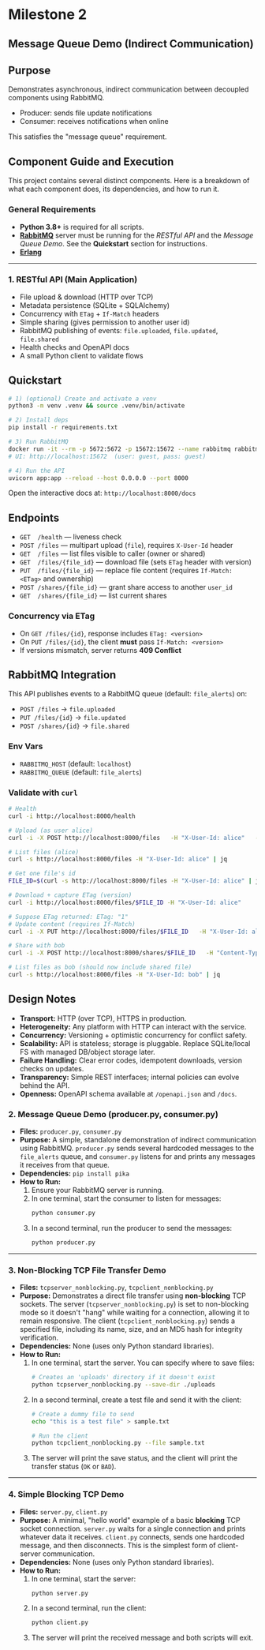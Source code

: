 # Milestone 2
## Message Queue Demo (Indirect Communication)

## Purpose
Demonstrates asynchronous, indirect communication between decoupled components using RabbitMQ.  
- Producer: sends file update notifications  
- Consumer: receives notifications when online  

This satisfies the "message queue" requirement.

## Component Guide and Execution

This project contains several distinct components. Here is a breakdown of what each component does, its dependencies, and how to run it.

### General Requirements
* **Python 3.8+** is required for all scripts.
* **[RabbitMQ](https://www.rabbitmq.com/install-windows.html)** server must be running for the *RESTful API* and the *Message Queue Demo*. See the **Quickstart** section for instructions.
* **[Erlang](https://www.erlang.org/downloads)**


---

### 1. RESTful API (Main Application)
- File upload & download (HTTP over TCP)
- Metadata persistence (SQLite + SQLAlchemy)
- Concurrency with `ETag` + `If-Match` headers
- Simple sharing (gives permission to another user id)
- RabbitMQ publishing of events: `file.uploaded`, `file.updated`, `file.shared`
- Health checks and OpenAPI docs
- A small Python client to validate flows

## Quickstart

```bash
# 1) (optional) Create and activate a venv
python3 -m venv .venv && source .venv/bin/activate

# 2) Install deps
pip install -r requirements.txt

# 3) Run RabbitMQ
docker run -it --rm -p 5672:5672 -p 15672:15672 --name rabbitmq rabbitmq:3-management
# UI: http://localhost:15672  (user: guest, pass: guest)

# 4) Run the API
uvicorn app:app --reload --host 0.0.0.0 --port 8000
```

Open the interactive docs at: `http://localhost:8000/docs`

## Endpoints

- `GET  /health` — liveness check
- `POST /files` — multipart upload (`file`), requires `X-User-Id` header
- `GET  /files` — list files visible to caller (owner or shared)
- `GET  /files/{file_id}` — download file (sets `ETag` header with version)
- `PUT  /files/{file_id}` — replace file content (requires `If-Match: <ETag>` and ownership)
- `POST /shares/{file_id}` — grant share access to another `user_id`
- `GET  /shares/{file_id}` — list current shares

### Concurrency via ETag

- On `GET /files/{id}`, response includes `ETag: <version>`
- On `PUT /files/{id}`, the client **must** pass `If-Match: <version>`
- If versions mismatch, server returns **409 Conflict**

## RabbitMQ Integration

This API publishes events to a RabbitMQ queue (default: `file_alerts`) on:
- `POST /files` -> `file.uploaded`
- `PUT /files/{id}` -> `file.updated`
- `POST /shares/{id}` -> `file.shared`

### Env Vars
- `RABBITMQ_HOST` (default: `localhost`)
- `RABBITMQ_QUEUE` (default: `file_alerts`)

### Validate with `curl`

```bash
# Health
curl -i http://localhost:8000/health

# Upload (as user alice)
curl -i -X POST http://localhost:8000/files   -H "X-User-Id: alice"   -F "file=@README.md"

# List files (alice)
curl -s http://localhost:8000/files -H "X-User-Id: alice" | jq

# Get one file's id
FILE_ID=$(curl -s http://localhost:8000/files -H "X-User-Id: alice" | jq -r '.[0].id')

# Download + capture ETag (version)
curl -i http://localhost:8000/files/$FILE_ID -H "X-User-Id: alice"

# Suppose ETag returned: ETag: "1"
# Update content (requires If-Match)
curl -i -X PUT http://localhost:8000/files/$FILE_ID   -H "X-User-Id: alice"   -H 'If-Match: "1"'   -F "file=@requirements.txt"

# Share with bob
curl -i -X POST http://localhost:8000/shares/$FILE_ID   -H "Content-Type: application/json"   -H "X-User-Id: alice"   -d '{"target_user_id":"bob"}'

# List files as bob (should now include shared file)
curl -s http://localhost:8000/files -H "X-User-Id: bob" | jq
```

## Design Notes

- **Transport:** HTTP (over TCP), HTTPS in production.
- **Heterogeneity:** Any platform with HTTP can interact with the service.
- **Concurrency:** Versioning + optimistic concurrency for conflict safety.
- **Scalability:** API is stateless; storage is pluggable. Replace SQLite/local FS with managed DB/object storage later.
- **Failure Handling:** Clear error codes, idempotent downloads, version checks on updates.
- **Transparency:** Simple REST interfaces; internal policies can evolve behind the API.
- **Openness:** OpenAPI schema available at `/openapi.json` and `/docs`.


### 2. Message Queue Demo (producer.py, consumer.py)
* **Files:** `producer.py`, `consumer.py`
* **Purpose:** A simple, standalone demonstration of indirect communication using RabbitMQ. `producer.py` sends several hardcoded messages to the `file_alerts` queue, and `consumer.py` listens for and prints any messages it receives from that queue.
* **Dependencies:** `pip install pika`
* **How to Run:**
    1.  Ensure your RabbitMQ server is running.
    2.  In one terminal, start the consumer to listen for messages:
        ```bash
        python consumer.py
        ```
    3.  In a second terminal, run the producer to send the messages:
        ```bash
        python producer.py
        ```

---

### 3. Non-Blocking TCP File Transfer Demo
* **Files:** `tcpserver_nonblocking.py`, `tcpclient_nonblocking.py`
* **Purpose:** Demonstrates a direct file transfer using **non-blocking** TCP sockets. The server (`tcpserver_nonblocking.py`) is set to non-blocking mode so it doesn't "hang" while waiting for a connection, allowing it to remain responsive. The client (`tcpclient_nonblocking.py`) sends a specified file, including its name, size, and an MD5 hash for integrity verification.
* **Dependencies:** None (uses only Python standard libraries).
* **How to Run:**
    1.  In one terminal, start the server. You can specify where to save files:
        ```bash
        # Creates an 'uploads' directory if it doesn't exist
        python tcpserver_nonblocking.py --save-dir ./uploads
        ```
    2.  In a second terminal, create a test file and send it with the client:
        ```bash
        # Create a dummy file to send
        echo "this is a test file" > sample.txt
        
        # Run the client
        python tcpclient_nonblocking.py --file sample.txt
        ```
    3.  The server will print the save status, and the client will print the transfer status (`OK` or `BAD`).

---

### 4. Simple Blocking TCP Demo
* **Files:** `server.py`, `client.py`
* **Purpose:** A minimal, "hello world" example of a basic **blocking** TCP socket connection. `server.py` waits for a single connection and prints whatever data it receives. `client.py` connects, sends one hardcoded message, and then disconnects. This is the simplest form of client-server communication.
* **Dependencies:** None (uses only Python standard libraries).
* **How to Run:**
    1.  In one terminal, start the server:
        ```bash
        python server.py
        ```
    2.  In a second terminal, run the client:
        ```bash
        python client.py
        ```
    3.  The server will print the received message and both scripts will exit.